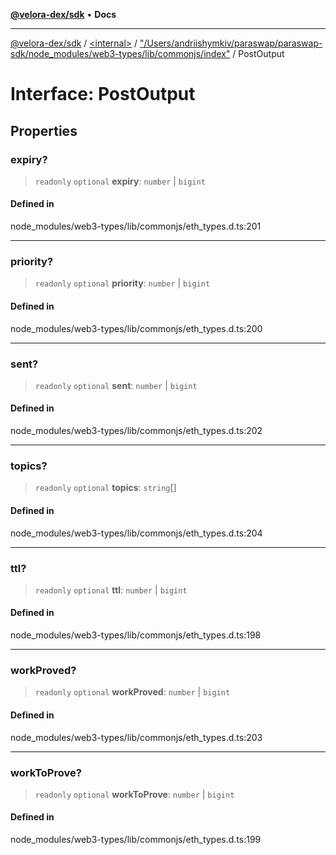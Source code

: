 [**@velora-dex/sdk**](../../../../README.md) • **Docs**

***

[@velora-dex/sdk](../../../../globals.md) / [\<internal\>](../../../README.md) / ["/Users/andriishymkiv/paraswap/paraswap-sdk/node\_modules/web3-types/lib/commonjs/index"](../README.md) / PostOutput

# Interface: PostOutput

## Properties

### expiry?

> `readonly` `optional` **expiry**: `number` \| `bigint`

#### Defined in

node\_modules/web3-types/lib/commonjs/eth\_types.d.ts:201

***

### priority?

> `readonly` `optional` **priority**: `number` \| `bigint`

#### Defined in

node\_modules/web3-types/lib/commonjs/eth\_types.d.ts:200

***

### sent?

> `readonly` `optional` **sent**: `number` \| `bigint`

#### Defined in

node\_modules/web3-types/lib/commonjs/eth\_types.d.ts:202

***

### topics?

> `readonly` `optional` **topics**: `string`[]

#### Defined in

node\_modules/web3-types/lib/commonjs/eth\_types.d.ts:204

***

### ttl?

> `readonly` `optional` **ttl**: `number` \| `bigint`

#### Defined in

node\_modules/web3-types/lib/commonjs/eth\_types.d.ts:198

***

### workProved?

> `readonly` `optional` **workProved**: `number` \| `bigint`

#### Defined in

node\_modules/web3-types/lib/commonjs/eth\_types.d.ts:203

***

### workToProve?

> `readonly` `optional` **workToProve**: `number` \| `bigint`

#### Defined in

node\_modules/web3-types/lib/commonjs/eth\_types.d.ts:199
